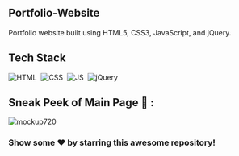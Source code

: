 ## Portfolio-Website
Portfolio website built using HTML5, CSS3, JavaScript, and jQuery.

## Tech Stack
![HTML](https://skillicons.dev/icons?i=html)&nbsp;
![CSS](https://skillicons.dev/icons?i=css)&nbsp;
![JS](https://skillicons.dev/icons?i=javascript)&nbsp;
![jQuery](https://skillicons.dev/icons?i=jquery) 

## Sneak Peek of Main Page 🙈 :
![mockup720](https://user-images.githubusercontent.com/64949957/124947013-1f682080-e02d-11eb-977e-df3bbd4fa838.png)

### Show some ❤️ by starring this awesome repository!
